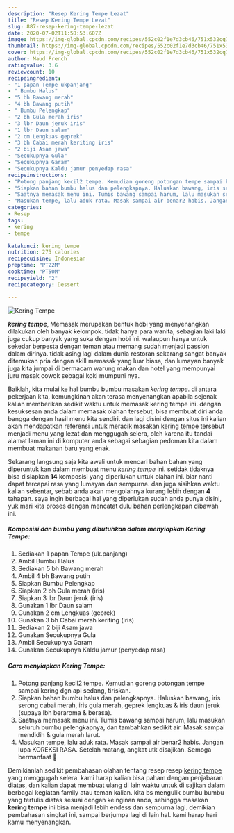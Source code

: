 ```yaml
---
description: "Resep Kering Tempe Lezat"
title: "Resep Kering Tempe Lezat"
slug: 887-resep-kering-tempe-lezat
date: 2020-07-02T11:58:53.607Z
image: https://img-global.cpcdn.com/recipes/552c02f1e7d3cb46/751x532cq70/kering-tempe-foto-resep-utama.jpg
thumbnail: https://img-global.cpcdn.com/recipes/552c02f1e7d3cb46/751x532cq70/kering-tempe-foto-resep-utama.jpg
cover: https://img-global.cpcdn.com/recipes/552c02f1e7d3cb46/751x532cq70/kering-tempe-foto-resep-utama.jpg
author: Maud French
ratingvalue: 3.6
reviewcount: 10
recipeingredient:
- "1 papan Tempe ukpanjang"
- " Bumbu Halus"
- "5 bh Bawang merah"
- "4 bh Bawang putih"
- " Bumbu Pelengkap"
- "2 bh Gula merah iris"
- "3 lbr Daun jeruk iris"
- "1 lbr Daun salam"
- "2 cm Lengkuas geprek"
- "3 bh Cabai merah keriting iris"
- "2 biji Asam jawa"
- "Secukupnya Gula"
- "Secukupnya Garam"
- "Secukupnya Kaldu jamur penyedap rasa"
recipeinstructions:
- "Potong panjang kecil2 tempe. Kemudian goreng potongan tempe sampai kering dgn api sedang, tiriskan."
- "Siapkan bahan bumbu halus dan pelengkapnya. Haluskan bawang, iris serong cabai merah, iris gula merah, geprek lengkuas &amp; iris daun jeruk (supaya lbh beraroma &amp; berasa)."
- "Saatnya memasak menu ini. Tumis bawang sampai harum, lalu masukan seluruh bumbu pelengkapnya, dan tambahkan sedikit air. Masak sampai mendidih &amp; gula merah larut."
- "Masukan tempe, lalu aduk rata. Masak sampai air benar2 habis. Jangan lupa KOREKSI RASA. Setelah matang, angkat utk disajikan. Semoga bermanfaat 🙏"
categories:
- Resep
tags:
- kering
- tempe

katakunci: kering tempe 
nutrition: 275 calories
recipecuisine: Indonesian
preptime: "PT22M"
cooktime: "PT50M"
recipeyield: "2"
recipecategory: Dessert

---
```



![Kering Tempe](https://img-global.cpcdn.com/recipes/552c02f1e7d3cb46/751x532cq70/kering-tempe-foto-resep-utama.jpg)

<b><i>kering tempe</i></b>, Memasak merupakan bentuk hobi yang menyenangkan dilakukan oleh banyak kelompok. tidak hanya para wanita, sebagian laki laki juga cukup banyak yang suka dengan hobi ini. walaupun hanya untuk sekedar berpesta dengan teman atau memang sudah menjadi passion dalam dirinya. tidak asing lagi dalam dunia restoran sekarang sangat banyak ditemukan pria dengan skill memasak yang luar biasa, dan lumayan banyak juga kita jumpai di bermacam warung makan dan hotel yang mempunyai juru masak cowok sebagai koki mumpuni nya.



Baiklah, kita mulai ke hal bumbu bumbu masakan <i>kering tempe</i>. di antara pekerjaan kita, kemungkinan akan terasa menyenangkan apabila sejenak kalian memberikan sedikit waktu untuk memasak kering tempe ini. dengan kesuksesan anda dalam memasak olahan tersebut, bisa membuat diri anda bangga dengan hasil menu kita sendiri. dan lagi disini dengan situs ini kalian akan mendapatkan referensi untuk meracik masakan <u>kering tempe</u> tersebut menjadi menu yang lezat dan menggugah selera, oleh karena itu tandai alamat laman ini di komputer anda sebagai sebagian pedoman kita dalam membuat makanan baru yang enak.


Sekarang langsung saja kita awali untuk mencari bahan bahan yang diperuntuk kan dalam membuat menu <u><i>kering tempe</i></u> ini. setidak tidaknya bisa disiapkan <b>14</b> komposisi yang diperlukan untuk olahan ini. biar nanti dapat tercapai rasa yang lumayan dan sempurna. dan juga sisihkan waktu kalian sebentar, sebab anda akan mengolahnya kurang lebih dengan <b>4</b> tahapan. saya ingin berbagai hal yang diperlukan sudah anda punya disini, yuk mari kita proses dengan mencatat dulu bahan perlengkapan dibawah ini.

<!--inarticleads1-->

##### Komposisi dan bumbu yang dibutuhkan dalam menyiapkan Kering Tempe:

1. Sediakan 1 papan Tempe (uk.panjang)
1. Ambil  Bumbu Halus
1. Sediakan 5 bh Bawang merah
1. Ambil 4 bh Bawang putih
1. Siapkan  Bumbu Pelengkap
1. Siapkan 2 bh Gula merah (iris)
1. Siapkan 3 lbr Daun jeruk (iris)
1. Gunakan 1 lbr Daun salam
1. Gunakan 2 cm Lengkuas (geprek)
1. Gunakan 3 bh Cabai merah keriting (iris)
1. Sediakan 2 biji Asam jawa
1. Gunakan Secukupnya Gula
1. Ambil Secukupnya Garam
1. Gunakan Secukupnya Kaldu jamur (penyedap rasa)




<!--inarticleads2-->

##### Cara menyiapkan Kering Tempe:

1. Potong panjang kecil2 tempe. Kemudian goreng potongan tempe sampai kering dgn api sedang, tiriskan.
1. Siapkan bahan bumbu halus dan pelengkapnya. Haluskan bawang, iris serong cabai merah, iris gula merah, geprek lengkuas &amp; iris daun jeruk (supaya lbh beraroma &amp; berasa).
1. Saatnya memasak menu ini. Tumis bawang sampai harum, lalu masukan seluruh bumbu pelengkapnya, dan tambahkan sedikit air. Masak sampai mendidih &amp; gula merah larut.
1. Masukan tempe, lalu aduk rata. Masak sampai air benar2 habis. Jangan lupa KOREKSI RASA. Setelah matang, angkat utk disajikan. Semoga bermanfaat 🙏




Demikianlah sedikit pembahasan olahan tentang resep resep <u>kering tempe</u> yang menggugah selera. kami harap kalian bisa paham dengan penjabaran diatas, dan kalian dapat membuat ulang di lain waktu untuk di sajikan dalam berbagai kegiatan family atau teman kalian. kita bs mengulik bumbu bumbu yang tertulis diatas sesuai dengan keinginan anda, sehingga masakan <b>kering tempe</b> ini bisa menjadi lebih endess dan sempurna lagi. demikian pembahasan singkat ini, sampai berjumpa lagi di lain hal. kami harap hari kamu menyenangkan.
